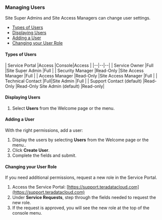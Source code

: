 ### Managing Users

Site Super Admins and Site Access Managers can change user settings.

- [Types of Users](#types-of-users)
- [Displaying Users](#displaying-users)
- [Adding a User](#adding-a-user)
- [Changing your User Role](#changing-your-user-role)

#### Types of Users

| Service Portal |Access |Console|Access  |
|--|--|--|
| Service Owner |Full |Site Super Admin |Full  |
| Security Manager |Read-Only |Site Access Manager  |Full |
| Access Manager |Read-Only |Site Access Manager  |Full |
| Technical Contact |Full|Site Admin |Full |
| Support Contact (default) |Read-Only |Read-Only Site Admin (default) |Read-only|

#### Displaying Users

1. Select **Users** from the Welcome page or the menu.

#### Adding a User

With the right permissions, add a user:

1. Display the users by selecting **Users** from the Welcome page or the menu..
1. Click **Create User**.
1. Complete the fields and submit.

#### Changing your User Role

If you need additional permissions, request a new role in the Service Portal. 

1. Access the Service Portal: 
[https://support.teradatacloud.com](https://support.teradatacloud.com)
1. Under **Service Requests**, step through the fields needed to request the new role.
1. If the request is approved, you will see the new role at the top of the console menu.


